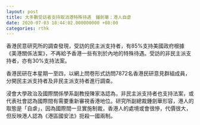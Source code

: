 ```yaml
---
layout: post
title: 大多數受訪者支持取消港特殊待遇　鍾劍華：港人自虐
date: 2020-07-03 18:44:02.000000000 +08:00
categories: rthk
---
```


香港民意研究所的調查發現，受訪的民主派支持者，有85%支持美國政府根據《美港關係法案》，不再給予香港一些有別於內地的特殊待遇。受訪的非民主派支持者，亦有30%支持法案。

香港民研在本星期一至四，以網上問卷形式訪問7872名香港民研意見群組成員，分開民主派支持者及非民主派支持者進行調查。

浸會大學政治及國際關係學系副教授陳家洛認為，非民主派支持者也支持法案，或代表社會認為國際間有需要重新審視香港地位。研究所副總裁鍾劍華形容，港人的取態是「自虐」，因為國際間一旦實施制裁，香港人的處境或會很慘，代價很大，但反映港人認為《港區國安法》扼殺一國兩制。
